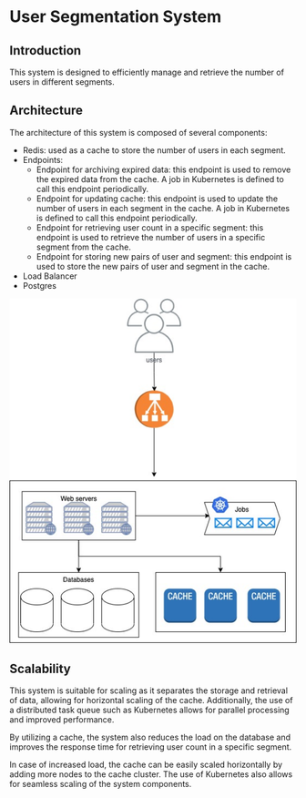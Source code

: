 # User Segmentation System
## Introduction
This system is designed to efficiently manage and retrieve the number of users in different segments.

## Architecture
The architecture of this system is composed of several components:

- Redis: used as a cache to store the number of users in each segment.
- Endpoints:
  - Endpoint for archiving expired data: this endpoint is used to remove the expired data from the cache. A job in Kubernetes is defined to call this endpoint periodically.
  - Endpoint for updating cache: this endpoint is used to update the number of users in each segment in the cache. A job in Kubernetes is defined to call this endpoint periodically.
  - Endpoint for retrieving user count in a specific segment: this endpoint is used to retrieve the number of users in a specific segment from the cache.
  - Endpoint for storing new pairs of user and segment: this endpoint is used to store the new pairs of user and segment in the cache.
- Load Balancer
- Postgres

![](media/arch.jpg)



## Scalability
This system is suitable for scaling as it separates the storage and retrieval of data, allowing for horizontal scaling of the cache. Additionally, the use of a distributed task queue such as Kubernetes allows for parallel processing and improved performance.

By utilizing a cache, the system also reduces the load on the database and improves the response time for retrieving user count in a specific segment.

In case of increased load, the cache can be easily scaled horizontally by adding more nodes to the cache cluster. The use of Kubernetes also allows for seamless scaling of the system components.